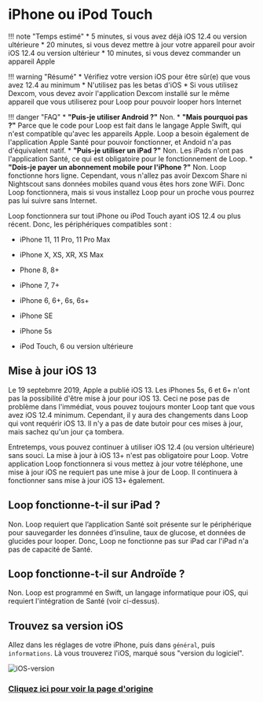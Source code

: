 # iPhone ou iPod Touch
!!! note "Temps estimé"
    * 5 minutes, si vous avez déjà iOS 12.4 ou version ultérieure
    * 20 minutes, si vous devez mettre à jour votre appareil pour avoir iOS 12.4 ou version ultérieur
    * 10 minutes, si vous devez commander un appareil Apple

!!! warning "Résumé"
    * Vérifiez votre version iOS pour être sûr(e) que vous avez 12.4 au minimum
    * N'utilisez pas les betas d'iOS
    * Si vous utilisez Dexcom, vous devez avoir l'application Dexcom installé sur le même appareil que vous utiliserez pour Loop pour pouvoir looper hors Internet

!!! danger "FAQ"
    * **"Puis-je utiliser Android ?"** Non.
    * **"Mais pourquoi pas ?"** Parce que le code pour Loop est fait dans le langage Apple Swift, qui n'est compatible qu'avec les appareils Apple. Loop a besoin également de l'application Apple Santé pour pouvoir fonctionner, et Andoid n'a pas d'équivalent natif.
    * **"Puis-je utiliser un iPad ?"** Non. Les iPads n'ont pas l'application Santé, ce qui est obligatoire pour le fonctionnement de Loop.
    * **"Dois-je payer un abonnement mobile pour l'iPhone ?"** Non. Loop fonctionne hors ligne. Cependant, vous n'allez pas avoir Dexcom Share ni Nightscout sans données mobiles quand vous êtes hors zone WiFi. Donc Loop fonctionnera, mais si vous installez Loop pour un proche vous pourrez pas lui suivre sans Internet.

Loop fonctionnera sur tout iPhone ou iPod Touch ayant iOS 12.4 ou plus récent. Donc, les périphériques compatibles sont :

* iPhone 11, 11 Pro, 11 Pro Max

* iPhone X, XS, XR, XS Max

* Phone 8, 8+

* iPhone 7, 7+

* iPhone 6, 6+, 6s, 6s+

* iPhone SE

* iPhone 5s

* iPod Touch, 6 ou version ultérieure

## Mise à jour iOS 13
Le 19 septebmre 2019, Apple a publié iOS 13. Les iPhones 5s, 6 et 6+ n'ont pas la possibilité d'être mise à jour pour iOS 13. Ceci ne pose pas de problème dans l'immédiat, vous pouvez toujours monter Loop tant que vous avez iOS 12.4 minimum. Cependant, il y aura des changements dans Loop qui vont requérir iOS 13. Il n'y a pas de date butoir pour ces mises à jour, mais sachez qu'un jour ça tombera. 

Entretemps, vous pouvez continuer à utiliser iOS 12.4 (ou version ultérieure) sans souci. La mise à jour à iOS 13+ n'est pas obligatoire pour Loop. Votre application Loop fonctionnera si vous mettez à jour votre téléphone, une mise à jour iOS ne requiert pas une mise à jour de Loop. Il continuera à fonctionner sans mise à jour iOS 13+ également.

## Loop fonctionne-t-il sur iPad ?
Non. Loop requiert que l’application Santé soit présente sur le périphérique pour sauvegarder les données d’insuline, taux de glucose, et données de glucides pour looper. Donc, Loop ne fonctionne pas sur iPad car l'iPad n'a pas de capacité de Santé.

## Loop fonctionne-t-il sur Androïde ?
Non. Loop est programmé en Swift, un langage informatique pour iOS, qui requiert l'intégration de Santé (voir ci-dessus).

## Trouvez sa version iOS
Allez dans les réglages de votre iPhone, puis dans `général`, puis `informations`. Là vous trouverez l'iOS, marqué sous "version du logiciel".

![iOS-version](img/ios-version.png)

### [Cliquez ici pour voir la page d'origine](https://loopkit.github.io/loopdocs/build/step2/)
